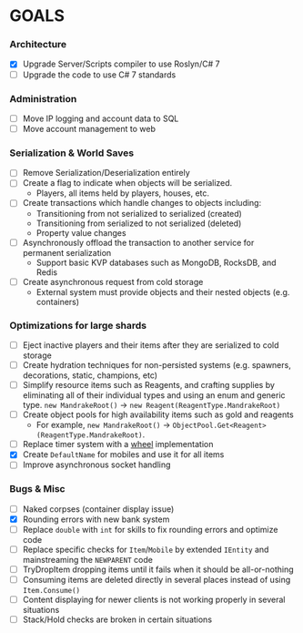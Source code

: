 # GOALS

### Architecture
- [x] Upgrade Server/Scripts compiler to use Roslyn/C# 7
- [ ] Upgrade the code to use C# 7 standards

### Administration
- [ ] Move IP logging and account data to SQL
- [ ] Move account management to web

### Serialization & World Saves
- [ ] Remove Serialization/Deserialization entirely
- [ ] Create a flag to indicate when objects will be serialized.
  * Players, all items held by players, houses, etc.
- [ ] Create transactions which handle changes to objects including:
  * Transitioning from not serialized to serialized (created)
  * Transitioning from serialized to not serialized (deleted)
  * Property value changes
- [ ] Asynchronously offload the transaction to another service for permanent serialization
  * Support basic KVP databases such as MongoDB, RocksDB, and Redis
- [ ] Create asynchronous request from cold storage
    * External system must provide objects and their nested objects (e.g. containers)

### Optimizations for large shards
- [ ] Eject inactive players and their items after they are serialized to cold storage
- [ ] Create hydration techniques for non-persisted systems (e.g. spawners, decorations, static, champions, etc)
- [ ] Simplify resource items such as Reagents, and crafting supplies by eliminating all of their individual types and using an enum and generic type. `new MandrakeRoot()` -> `new Reagent(ReagentType.MandrakeRoot)`
- [ ] Create object pools for high availability items such as gold and reagents
  * For example, `new MandrakeRoot()` -> `ObjectPool.Get<Reagent>(ReagentType.MandrakeRoot)`.
- [ ] Replace timer system with a [wheel](https://github.com/runuo/runuo/pull/42) implementation
- [X] Create `DefaultName` for mobiles and use it for all items
- [ ] Improve asynchronous socket handling

### Bugs & Misc
- [ ] Naked corpses (container display issue)
- [X] Rounding errors with new bank system
- [ ] Replace `double` with `int` for skills to fix rounding errors and optimize code
- [ ] Replace specific checks for `Item`/`Mobile` by extended `IEntity` and mainstreaming the `NEWPARENT` code
- [ ] TryDropItem dropping items until it fails when it should be all-or-nothing
- [ ] Consuming items are deleted directly in several places instead of using `Item.Consume()`
- [ ] Content displaying for newer clients is not working properly in several situations
- [ ] Stack/Hold checks are broken in certain situations
